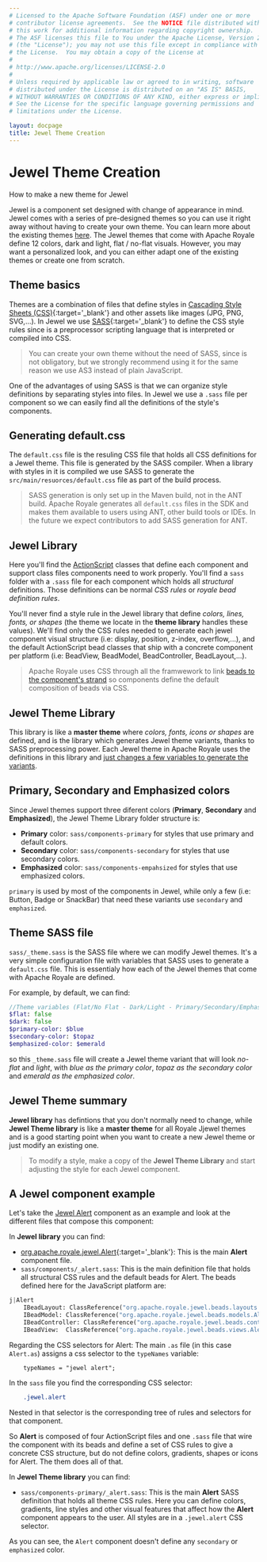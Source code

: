 ```yaml
---
# Licensed to the Apache Software Foundation (ASF) under one or more
# contributor license agreements.  See the NOTICE file distributed with
# this work for additional information regarding copyright ownership.
# The ASF licenses this file to You under the Apache License, Version 2.0
# (the "License"); you may not use this file except in compliance with
# the License.  You may obtain a copy of the License at
# 
# http://www.apache.org/licenses/LICENSE-2.0
# 
# Unless required by applicable law or agreed to in writing, software
# distributed under the License is distributed on an "AS IS" BASIS,
# WITHOUT WARRANTIES OR CONDITIONS OF ANY KIND, either express or implied.
# See the License for the specific language governing permissions and
# limitations under the License.

layout: docpage
title: Jewel Theme Creation
---
```


# Jewel Theme Creation

How to make a new theme for Jewel

Jewel is a component set designed with change of appearance in mind. Jewel comes with a series of pre-designed themes so you can use it right away without having to create your own theme. You can learn more about the existing themes [here](component-sets/jewel/jewel-themes.html). The Jewel themes that come with Apache Royale define 12 colors, dark and light, flat / no-flat visuals. However, you may want a personalized look, and you can either adapt one of the existing themes or create one from scratch.

## Theme basics

Themes are a combination of files that define styles in [Cascading Style Sheets (CSS)](https://en.wikipedia.org/wiki/Cascading_Style_Sheets){:target='_blank'} and other assets like images (JPG, PNG, SVG,...). In Jewel we use [SASS](https://sass-lang.com){:target='_blank'} to define the CSS style rules since is a preprocessor scripting language that is interpreted or compiled into CSS.

> You can create your own theme without the need of SASS, since is not obligatory, but we strongly recommend using it for the same reason we use AS3 instead of plain JavaScript.

One of the advantages of using SASS is that we can organize style definitions by separating styles into files. In Jewel we use a `.sass` file per component so we can easily find all the definitions of the style's components.

## Generating default.css

The `default.css` file is the resuling CSS file that holds all CSS definitions for a Jewel theme. This file is generated by the SASS compiler. When a library with styles in it is compiled we use SASS to generate the `src/main/resuorces/default.css` file as part of the build process.

> SASS generation is only set up in the Maven build, not in the ANT build. Apache Royale generates all `default.css` files in the SDK and makes them available to users using ANT, other build tools or IDEs. In the future we expect contributors to add SASS generation for ANT.

## Jewel Library

Here you'll find the [ActionScript](welcome/features/as3.html) classes that define each component and support class files components need to work properly. You'll find a `sass` folder with a `.sass` file for each component which holds all _structural_ definitions. Those definitions can be normal _CSS rules_ or _royale bead definition rules_.

You'll never find a style rule in the Jewel library that define _colors, lines, fonts, or shapes_ (the theme we locate in the __theme library__ handles these values). We'll find only the CSS rules needed to generate each jewel component visual structure (i.e: display, position, z-index, overflow,...), and the default ActionScript bead classes that ship with a concrete component per platform (i.e: BeadView, BeadModel, BeadController, BeadLayout,...).

> Apache Royale uses CSS through all the framwework to link [beads to the component's strand](welcome/features/strands-and-beads.html) so components define the default composition of beads via CSS.

## Jewel Theme Library

This library is like a __master theme__ where _colors, fonts, icons or shapes_ are defined, and is the library which generates Jewel theme variants, thanks to SASS preprocessing power. Each Jewel theme in Apache Royale uses the definitions in this library and [just changes a few variables to generate the variants](component-sets/jewel/jewel-theme-creation.html#theme-sass-file).

## Primary, Secondary and Emphasized colors

Since Jewel themes support three diferent colors (__Primary__, __Secondary__ and __Emphasized__),  the Jewel Theme Library folder structure is:

* __Primary__ color: `sass/components-primary` for styles that use primary and default colors.
* __Secondary__ color: `sass/components-secondary` for styles that use secondary colors.
* __Emphasized__ color: `sass/components-empahsized` for styles that use emphasized colors.

`primary` is used by most of the components in Jewel, while only a few (i.e: Button, Badge or SnackBar) that need these variants use `secondary` and `emphasized`.

## Theme SASS file

`sass/_theme.sass` is the SASS file where we can modify Jewel themes. It's a very simple configuration file with variables that SASS uses to generate a `default.css` file. This is essentialy how each of the Jewel themes that come with Apache Royale are defined.

For example, by default, we can find:

```sass
//Theme variables (Flat/No Flat - Dark/Light - Primary/Secondary/Emphasized Color
$flat: false
$dark: false
$primary-color: $blue
$secondary-color: $topaz
$emphasized-color: $emerald
```

so this `_theme.sass` file will create a Jewel theme variant that will look _no-flat_ and _light_, with _blue as the primary color_, _topaz as the secondary color_ and _emerald as the emphasized color_.

## Jewel Theme summary

__Jewel library__ has defintions that you don't normally need to change, while __Jewel Theme library__ is like a __master theme__ for all Royale Jjewel themes and is a good starting point when you want to create a new Jewel theme or just modify an existing one.

> To modify a style, make a copy of the __Jewel Theme Library__ and start adjusting the style for each Jewel component.

## A Jewel component example

Let's take the [Jewel Alert](component-sets/jewel/jewel-alert.html) component as an example and look at the different files that compose this component:

In __Jewel library__ you can find:

* [org.apache.royale.jewel.Alert](https://royale.apache.org/asdoc/index.html#!org.apache.royale.jewel/Alert){:target='_blank'}: This is the main __Alert__ component file.
* `sass/components/_alert.sass`: This is the main definition file that holds all structural CSS rules and the default beads for Alert. The beads defined here for the JavaScript platform are:

```sass 
j|Alert
    IBeadLayout: ClassReference("org.apache.royale.jewel.beads.layouts.NullLayout")
    IBeadModel: ClassReference("org.apache.royale.jewel.beads.models.AlertModel")
    IBeadController: ClassReference("org.apache.royale.jewel.beads.controllers.AlertController")
    IBeadView:  ClassReference("org.apache.royale.jewel.beads.views.AlertView")
```

Regarding the CSS selectors for Alert: The main `.as` file (in this case `Alert.as`) assigns a css selector to the `typeNames` variable:

```as3
    typeNames = "jewel alert";
```

In the `sass` file you find the corresponding CSS selector:

```sass
    .jewel.alert
```

Nested in that selector is the corresponding tree of rules and selectors for that component.

So __Alert__ is composed of four ActionScript files and one `.sass` file that wire the component with its beads and define a set of CSS rules to give a concrete CSS structure, but do not define colors, gradients, shapes or icons for Alert. The them does all of that.

In __Jewel Theme library__ you can find:

* `sass/components-primary/_alert.sass`: This is the main __Alert__ SASS definition that holds all theme CSS rules. Here you can define colors, gradients, line styles and other visual features that affect how the __Alert__ component appears to the user. All styles are in a `.jewel.alert` CSS selector.

As you can see, the `Alert` component doesn't define any `secondary` or `emphasized` color.
